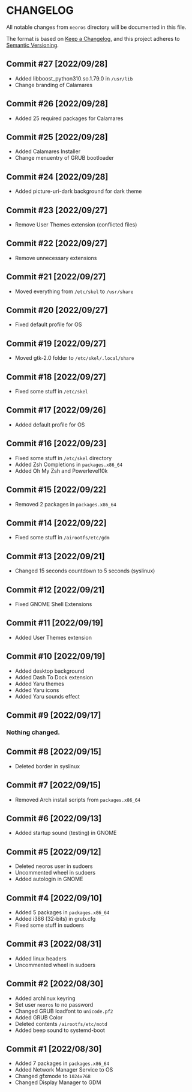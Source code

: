 # CHANGELOG
All notable changes from `neoros` directory will be documented in this file.

The format is based on [Keep a Changelog](https://keepachangelog.com/en/1.0.0/),
and this project adheres to [Semantic Versioning](https://semver.org/spec/v2.0.0.html).

## Commit #27 [2022/09/28]
- Added libboost_python310.so.1.79.0 in `/usr/lib`
- Change branding of Calamares

## Commit #26 [2022/09/28]
- Added 25 required packages for Calamares

## Commit #25 [2022/09/28]
- Added Calamares Installer
- Change menuentry of GRUB bootloader

## Commit #24 [2022/09/28]
- Added picture-uri-dark background for dark theme

## Commit #23 [2022/09/27]
- Remove User Themes extension (conflicted files)

## Commit #22 [2022/09/27]
- Remove unnecessary extensions

## Commit #21 [2022/09/27]
- Moved everything from `/etc/skel` to `/usr/share`

## Commit #20 [2022/09/27]
- Fixed default profile for OS

## Commit #19 [2022/09/27]
- Moved gtk-2.0 folder to `/etc/skel/.local/share`

## Commit #18 [2022/09/27]
- Fixed some stuff in `/etc/skel`

## Commit #17 [2022/09/26]
- Added default profile for OS

## Commit #16 [2022/09/23]
- Fixed some stuff in `/etc/skel` directory
- Added Zsh Completions in `packages.x86_64`
- Added Oh My Zsh and Powerlevel10k

## Commit #15 [2022/09/22]
- Removed 2 packages in `packages.x86_64`

## Commit #14 [2022/09/22]
- Fixed some stuff in `/airootfs/etc/gdm`

## Commit #13 [2022/09/21]
- Changed 15 seconds countdown to 5 seconds (syslinux)

## Commit #12 [2022/09/21]
- Fixed GNOME Shell Extensions

## Commit #11 [2022/09/19]
- Added User Themes extension

## Commit #10 [2022/09/19]
- Added desktop background
- Added Dash To Dock extension
- Added Yaru themes
- Added Yaru icons
- Added Yaru sounds effect

## Commit #9 [2022/09/17]
### Nothing changed.

## Commit #8 [2022/09/15]
- Deleted border in syslinux

## Commit #7 [2022/09/15]
- Removed Arch install scripts from `packages.x86_64`

## Commit #6 [2022/09/13]
- Added startup sound (testing) in GNOME

## Commit #5 [2022/09/12]
- Deleted neoros user in sudoers
- Uncommented wheel in sudoers
- Added autologin in GNOME

## Commit #4 [2022/09/10]
- Added 5 packages in `packages.x86_64`
- Added i386 (32-bits) in grub.cfg
- Fixed some stuff in sudoers

## Commit #3 [2022/08/31]
- Added linux headers
- Uncommented wheel in sudoers

## Commit #2 [2022/08/30]
- Added archlinux keyring
- Set user `neoros` to no password
- Changed GRUB loadfont to `unicode.pf2`
- Added GRUB Color
- Deleted contents `/airootfs/etc/motd`
- Added beep sound to systemd-boot

## Commit #1 [2022/08/30]
- Added 7 packages in `packages.x86_64`
- Added Network Manager Service to OS
- Changed gfxmode to `1024x768`
- Changed Display Manager to GDM
